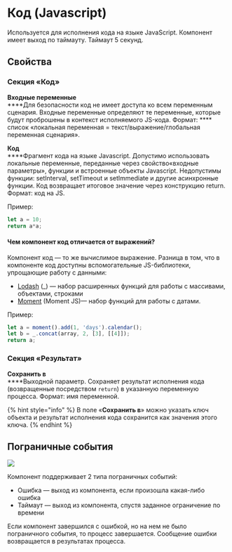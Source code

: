 # Код (Javascript)

Используется для исполнения кода на языке JavaScript. Компонент имеет выход по таймауту. Таймаут 5 секунд.

## Свойства

### Секция «Код»

**Входные переменные**  \
****Для безопасности код не имеет доступа ко всем переменным сценария. Входные переменные определяют те переменные, которые будут проброшены в контекст исполняемого JS-кода. Формат: **** список «локальная переменная = текст/выражение/глобальная переменная сценария».

**Код**  \
****Фрагмент кода на языке Javascript. Допустимо использовать локальные переменные, переданные через свойство«входные параметры», функции и встроенные объекты Javascript. Недопустимы функции: setInterval, setTimeout и setImmediate и другие асинхронные функции. Код возвращает итоговое значение через конструкцию return. Формат: код на JS.

Пример:

```javascript
let a = 10;
return a*a;
```

#### Чем компонент код отличается от выражений?

Компонент код — то же вычислимое выражение. Разница в том, что в компоненте код доступны вспомогательные JS-библиотеки, упрощающие работу с данными:

* [Lodash](https://lodash.com/) (\_) — набор расширенных функций для работы с массивами, объектами, строками
* [Moment](https://momentjs.com/) (Moment JS)— набор функций для работы с датами.

Пример:

```javascript
let a = moment().add(1, 'days').calendar();
let b = _.concat(array, 2, [3], [[4]]);
return a;
```

### Секция «Результат»

**Сохранить в**  \
****Выходной параметр. Сохраняет результат исполнения кода (возвращенные посредством `return`) в указанную переменную процесса. Формат: имя переменной.

{% hint style="info" %}
В поле «**Сохранить в**» можно указать ключ объекта и результат исполнения кода сохранится как значения этого ключа.
{% endhint %}

## Пограничные события

![](../../.gitbook/assets/boundary\_any.png)

Компонент поддерживает 2 типа пограничных событий:

* Ошибка — выход из компонента, если произошла какая-либо ошибка
* Таймаут — выход из компонента, спустя заданное ограничение по времени

Если компонент завершился с ошибкой, но на нем не было пограничного события, то процесс завершается. Сообщение ошибки возвращается в результатах процесса.
